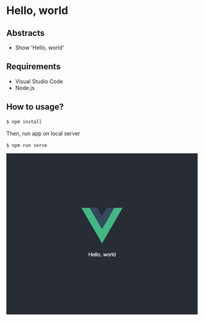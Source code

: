 # Hello, world

## Abstracts

* Show 'Hello, world'

## Requirements

* Visual Studio Code
* Node.js

## How to usage?

````cmd
$ npm install
````

Then, run app on local server

````cmd
$ npm run serve
````

<img src="./images/index.png" />